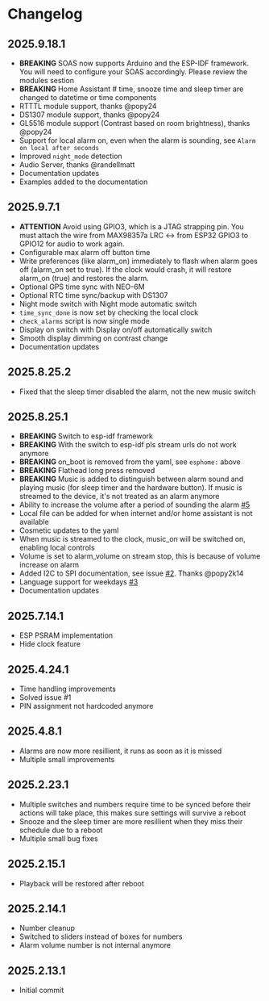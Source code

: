 # Changelog

## 2025.9.18.1
- **BREAKING** SOAS now supports Arduino and the ESP-IDF framework. You will need to configure your SOAS accordingly. Please review the modules sestion
- **BREAKING** Home Assistant # time, snooze time and sleep timer are changed to datetime or time components
- RTTTL module support, thanks @popy24
- DS1307 module support, thanks @popy24
- GL5516 module support (Contrast based on room brightness), thanks @popy24
- Support for local alarm on, even when the alarm is sounding, see `Alarm on local after seconds`
- Improved `night_mode` detection
- Audio Server, thanks @randellmatt
- Documentation updates
- Examples added to the documentation

## 2025.9.7.1
- **ATTENTION** Avoid using GPIO3, which is a JTAG strapping pin. You must attach the wire from MAX98357a LRC <-> from ESP32 GPIO3 to GPIO12 for audio to work again.
- Configurable max alarm off button time
- Write preferences (like alarm_on) immediately to flash when alarm goes off (alarm_on set to true).
  If the clock would crash, it will restore alarm_on (true) and restores the alarm.
- Optional GPS time sync with NEO-6M
- Optional RTC time sync/backup with DS1307
- Night mode switch with Night mode automatic switch
- `time_sync_done` is now set by checking the local clock
- `check_alarms` script is now single mode
- Display on switch with Display on/off automatically switch
- Smooth display dimming on contrast change
- Documentation updates

## 2025.8.25.2
  - Fixed that the sleep timer disabled the alarm, not the new music switch

## 2025.8.25.1
  - **BREAKING** Switch to esp-idf framework
  - **BREAKING** With the switch to esp-idf pls stream urls do not work anymore
  - **BREAKING** on_boot is removed from the yaml, see `esphome:` above
  - **BREAKING** Flathead long press removed
  - **BREAKING** Music is added to distinguish between alarm sound and playing music (for sleep timer and the hardware button). If music is streamed to the device, it's not treated as an alarm anymore
  - Ability to increase the volume after a period of sounding the alarm [#5](https://github.com/Skons/SOAS/issues/5)
  - Local file can be added for when internet and/or home assistant is not available
  - Cosmetic updates to the yaml
  - When music is streamed to the clock, music_on will be switched on, enabling local controls
  - Volume is set to alarm_volume on stream stop, this is because of volume increase on alarm
  - Added I2C to SPI documentation, see issue [#2](https://github.com/Skons/SOAS/issues/2). Thanks @popy2k14
  - Language support for weekdays [#3](https://github.com/Skons/SOAS/issues/3)
  - Documentation updates

## 2025.7.14.1
 - ESP PSRAM implementation
 - Hide clock feature

## 2025.4.24.1
 - Time handling improvements
 - Solved issue #1
 - PIN assignment not hardcoded anymore

## 2025.4.8.1
 - Alarms are now more resillient, it runs as soon as it is missed
 - Multiple small improvements

## 2025.2.23.1
 - Multiple switches and numbers require time to be synced before their actions will take place, this makes sure settings will survive a reboot
 - Snooze and the sleep timer are more resillient when they miss their schedule due to a reboot
 - Multiple small bug fixes

## 2025.2.15.1
 - Playback will be restored after reboot

## 2025.2.14.1
- Number cleanup
- Switched to sliders instead of boxes for numbers
- Alarm volume number is not internal anymore

## 2025.2.13.1
- Initial commit